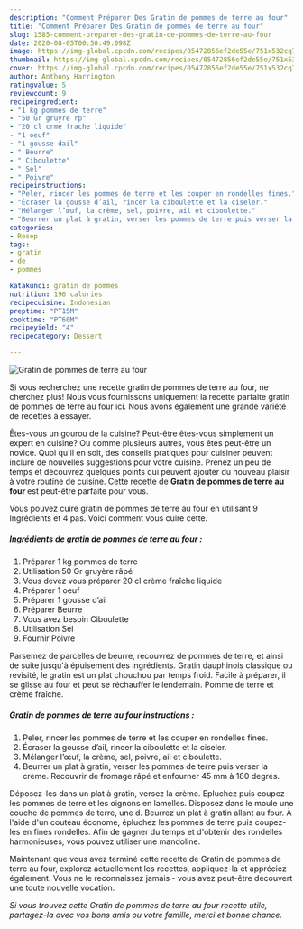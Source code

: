 ```yaml
---
description: "Comment Préparer Des Gratin de pommes de terre au four"
title: "Comment Préparer Des Gratin de pommes de terre au four"
slug: 1585-comment-preparer-des-gratin-de-pommes-de-terre-au-four
date: 2020-08-05T00:50:49.098Z
image: https://img-global.cpcdn.com/recipes/05472856ef2de55e/751x532cq70/gratin-de-pommes-de-terre-au-four-photo-principale-de-la-recette.jpg
thumbnail: https://img-global.cpcdn.com/recipes/05472856ef2de55e/751x532cq70/gratin-de-pommes-de-terre-au-four-photo-principale-de-la-recette.jpg
cover: https://img-global.cpcdn.com/recipes/05472856ef2de55e/751x532cq70/gratin-de-pommes-de-terre-au-four-photo-principale-de-la-recette.jpg
author: Anthony Harrington
ratingvalue: 5
reviewcount: 9
recipeingredient:
- "1 kg pommes de terre"
- "50 Gr gruyre rp"
- "20 cl crme frache liquide"
- "1 oeuf"
- "1 gousse dail"
- " Beurre"
- " Ciboulette"
- " Sel"
- " Poivre"
recipeinstructions:
- "Peler, rincer les pommes de terre et les couper en rondelles fines."
- "Écraser la gousse d’ail, rincer la ciboulette et la ciseler."
- "Mélanger l’œuf, la crème, sel, poivre, ail et ciboulette."
- "Beurrer un plat à gratin, verser les pommes de terre puis verser la crème. Recouvrir de fromage râpé et enfourner 45 mm à 180 degrés."
categories:
- Resep
tags:
- gratin
- de
- pommes

katakunci: gratin de pommes 
nutrition: 196 calories
recipecuisine: Indonesian
preptime: "PT15M"
cooktime: "PT60M"
recipeyield: "4"
recipecategory: Dessert

---
```



![Gratin de pommes de terre au four](https://img-global.cpcdn.com/recipes/05472856ef2de55e/751x532cq70/gratin-de-pommes-de-terre-au-four-photo-principale-de-la-recette.jpg)

Si vous recherchez une recette gratin de pommes de terre au four, ne cherchez plus! Nous vous fournissons uniquement la recette parfaite gratin de pommes de terre au four ici. Nous avons également une grande variété de recettes à essayer.

Êtes-vous un gourou de la cuisine? Peut-être êtes-vous simplement un expert en cuisine? Ou comme plusieurs autres, vous êtes peut-être un novice. Quoi qu'il en soit, des conseils pratiques pour cuisiner peuvent inclure de nouvelles suggestions pour votre cuisine. Prenez un peu de temps et découvrez quelques points qui peuvent ajouter du nouveau plaisir à votre routine de cuisine. Cette recette de <strong> Gratin de pommes de terre au four </strong> est peut-être parfaite pour vous.

<!--inarticleads1-->

Vous pouvez cuire gratin de pommes de terre au four en utilisant 9 Ingrédients et 4 pas. Voici comment vous cuire cette.

##### Ingrédients de gratin de pommes de terre au four :

1. Préparer 1 kg pommes de terre
1. Utilisation 50 Gr gruyère râpé
1. Vous devez vous préparer 20 cl crème fraîche liquide
1. Préparer 1 oeuf
1. Préparer 1 gousse d’ail
1. Préparer  Beurre
1. Vous avez besoin  Ciboulette
1. Utilisation  Sel
1. Fournir  Poivre


Parsemez de parcelles de beurre, recouvrez de pommes de terre, et ainsi de suite jusqu&#39;à épuisement des ingrédients. Gratin dauphinois classique ou revisité, le gratin est un plat chouchou par temps froid. Facile à préparer, il se glisse au four et peut se réchauffer le lendemain. Pomme de terre et crème fraîche. 

<!--inarticleads2-->

##### Gratin de pommes de terre au four instructions :

1. Peler, rincer les pommes de terre et les couper en rondelles fines.
1. Écraser la gousse d’ail, rincer la ciboulette et la ciseler.
1. Mélanger l’œuf, la crème, sel, poivre, ail et ciboulette.
1. Beurrer un plat à gratin, verser les pommes de terre puis verser la crème. Recouvrir de fromage râpé et enfourner 45 mm à 180 degrés.


Déposez-les dans un plat à gratin, versez la crème. Epluchez puis coupez les pommes de terre et les oignons en lamelles. Disposez dans le moule une couche de pommes de terre, une d. Beurrez un plat à gratin allant au four. À l&#39;aide d&#39;un couteau économe, épluchez les pommes de terre puis coupez-les en fines rondelles. Afin de gagner du temps et d&#39;obtenir des rondelles harmonieuses, vous pouvez utiliser une mandoline. 

<!--inarticleads1-->

<p>
Maintenant que vous avez terminé cette recette de Gratin de pommes de terre au four, explorez actuellement les recettes, appliquez-la et appréciez également. Vous ne le reconnaissez jamais - vous avez peut-être découvert une toute nouvelle vocation.
</p>

<p>
<i>Si vous trouvez cette Gratin de pommes de terre au four recette utile, partagez-la avec vos bons amis ou votre famille, merci et bonne chance.</i>
</p>
